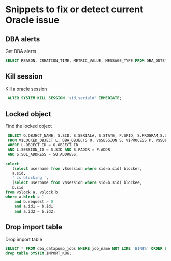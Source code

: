 # Snippets to fix or detect current Oracle issue

## DBA alerts 

 Get DBA alerts 

 ```sql 
 SELECT REASON, CREATION_TIME, METRIC_VALUE, MESSAGE_TYPE FROM DBA_OUTSTANDING_ALERTS; 
```

## Kill session 

 Kill a oracle session 

 ```sql 
  ALTER SYSTEM KILL SESSION 'sid,serial#' IMMEDIATE; 
```

## Locked object 

 Find the locked object 

 ```sql 
  SELECT O.OBJECT_NAME, S.SID, S.SERIAL#, S.STATE, P.SPID, S.PROGRAM,S.USERNAME,S.MACHINE,S.PORT , S.LOGON_TIME,SQ.SQL_FULLTEXT
  FROM V$LOCKED_OBJECT L, DBA_OBJECTS O, V$SESSION S, V$PROCESS P, V$SQL SQ 
  WHERE L.OBJECT_ID = O.OBJECT_ID 
  AND L.SESSION_ID = S.SID AND S.PADDR = P.ADDR 
  AND S.SQL_ADDRESS = SQ.ADDRESS; 
```

```sql
select
   (select username from v$session where sid=a.sid) blocker,
   a.sid,
   ' is blocking ',
   (select username from v$session where sid=b.sid) blockee,
   b.sid
from v$lock a, v$lock b
where a.block = 1
    and b.request > 0
    and a.id1 = b.id1
    and a.id2 = b.id2;
```

## Drop import table 

 Drop import table 

 ```sql 
 SELECT * FROM dba_datapump_jobs WHERE job_name NOT LIKE 'BIN$%' ORDER BY 1,2;
drop table SYSTEM.IMPORT_KO6; 
```
